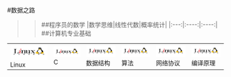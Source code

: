 #数据之路
>>##程序员的数学
|数学思维|线性代数|概率统计|
|:---:|:----:|:----:|
>>##计算机专业基础
<table>
    <tr>
        <td><img src="./images/s1_linux.jpg">Linux</td>
        <td><img src="./images/s1_linux.jpg" />C</td>
        <td><img src="./images/s1_linux.jpg" />数据结构</td>
        <td><img src="./images/s1_linux.jpg" />算法</td>
        <td><img src="./images/s1_linux.jpg" />网络协议</td>
        <td><img src="./images/s1_linux.jpg" />编译原理</td>
    </tr>
</table>

